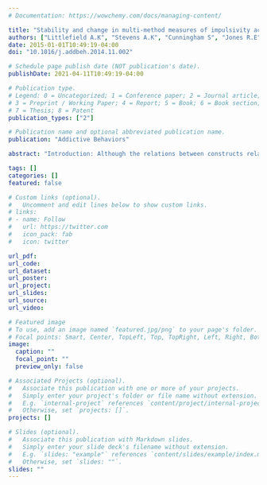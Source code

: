 ```yaml
---
# Documentation: https://wowchemy.com/docs/managing-content/

title: "Stability and change in multi-method measures of impulsivity across residential addictions treatment"
authors: ["Littlefield A.K", "Stevens A.K", "Cunningham S", "Jones R.E", "King K.M", "Schumacher J.A", "Coffey S.F"]
date: 2015-01-01T10:49:19-04:00
doi: "10.1016/j.addbeh.2014.11.002"

# Schedule page publish date (NOT publication's date).
publishDate: 2021-04-11T10:49:19-04:00

# Publication type.
# Legend: 0 = Uncategorized; 1 = Conference paper; 2 = Journal article;
# 3 = Preprint / Working Paper; 4 = Report; 5 = Book; 6 = Book section;
# 7 = Thesis; 8 = Patent
publication_types: ["2"]

# Publication name and optional abbreviated publication name.
publication: "Addictive Behaviors"

abstract: "Introduction: Although the relations between constructs related to impulsivity and substance use disorders (SUDs) are well established, recent research suggests that changes in impulsivity may be an important mechanism in the recovery process. However, this evidence is primarily based on studies that have examined the rela-tion between changes in impulsivity and substance involvement across the span of several years using self-report measures; thus, it is unclear if these changes are linked across shorter time intervals or extend to behavioral methods of assessment. Methods: Using prospective data from 43 participants (mean age = 35.06; 60% female) enrolled in residential substance abuse treatment, the extent to which seven facets of impulsivity (i.e., questionnaire-assessed delay discounting, lack of perseverance, lack of planning, negative urgency, positive urgency, sensation seeking, and behaviorally-assessed inhibitory control) changed across approximately 4 weeks of treatment was examined. Results: Dependent group t-tests suggested significant reductions in negative urgency and lack of planning, and significant improvements in inhibitory control. Conclusions: Findings indicate that specific impulsivity facets show change across relatively short time frames and suggest nonspecific effects of residential treatment on levels of impulsivity. These results inform the functional relation between facets of impulsivity and substance involvement and have implications for assessment and treatment approaches for SUDs."

tags: []
categories: []
featured: false

# Custom links (optional).
#   Uncomment and edit lines below to show custom links.
# links:
# - name: Follow
#   url: https://twitter.com
#   icon_pack: fab
#   icon: twitter

url_pdf:
url_code:
url_dataset:
url_poster:
url_project:
url_slides:
url_source:
url_video:

# Featured image
# To use, add an image named `featured.jpg/png` to your page's folder. 
# Focal points: Smart, Center, TopLeft, Top, TopRight, Left, Right, BottomLeft, Bottom, BottomRight.
image:
  caption: ""
  focal_point: ""
  preview_only: false

# Associated Projects (optional).
#   Associate this publication with one or more of your projects.
#   Simply enter your project's folder or file name without extension.
#   E.g. `internal-project` references `content/project/internal-project/index.md`.
#   Otherwise, set `projects: []`.
projects: []

# Slides (optional).
#   Associate this publication with Markdown slides.
#   Simply enter your slide deck's filename without extension.
#   E.g. `slides: "example"` references `content/slides/example/index.md`.
#   Otherwise, set `slides: ""`.
slides: ""
---
```

